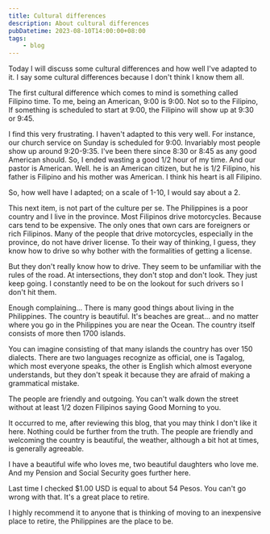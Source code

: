 ```yaml
---
title: Cultural differences
description: About cultural differences 
pubDatetime: 2023-08-10T14:00:00+08:00
tags:
	- blog
---
```


Today I will discuss some cultural differences and how well I've adapted to it. I say some cultural differences because I don't think I know them all.

The first cultural difference which comes to mind is something called Filipino time. To me, being an American, 9:00 is 9:00. Not so to the Filipino, If something is scheduled to start at 9:00, the Filipino will show up at 9:30 or 9:45.

I find this very frustrating. I haven't adapted to this very well. For instance, our church service on Sunday is scheduled for 9:00. Invariably most people show up around 9:20-9:35. I've been there since 8:30 or 8:45 as any good American should. So, I ended wasting a good 1/2 hour of my time. And our pastor is American. Well. he is an American citizen, but he is 1/2 Filipino, his father is Filipino and his mother was American. I think his heart is all Filipino.

So, how well have I adapted; on a scale of 1-10, I would say about a 2.

This next item, is not part of the culture per se. The Philippines is a poor country and I live in the province. Most Filipinos drive motorcycles. Because cars tend to be expensive. The only ones that own cars are foreigners or rich Filipinos. Many of the people that drive motorcycles, especially in the province, do not have driver license. To their way of thinking, I guess, they know how to drive so why bother with the formalities of getting a license.

But they don't really know how to drive. They seem to be unfamiliar with the rules of the road. At intersections, they don't stop and don't look. They just keep going. I constantly need to be on the lookout for such drivers so I don't hit them.

Enough complaining... There is many good things about living in the Philippines. The country is beautiful. It's beaches are great... and no matter where you go in the Philippines you are near the Ocean. The country itself consists of more then 1700 islands.

You can imagine consisting of that many islands the country has over 150 dialects. There are two languages recognize as official, one is Tagalog, which most everyone speaks, the other is English which almost everyone understands, but they don't speak it because they are afraid of making a grammatical mistake.

The people are friendly and outgoing. You can't walk down the street without at least 1/2 dozen Filipinos saying Good Morning to you.

It occurred to me, after reviewing this blog, that you may think I don't like it here. Nothing could be further from the truth. The people are friendly and welcoming the country is beautiful, the weather, although a bit hot at times, is generally agreeable.

I have a beautiful wife who loves me, two beautiful daughters who love me. And my Pension and Social Security goes further here.

Last time I checked $1.00 USD is equal to about 54 Pesos. You can't go wrong with that. It's a great place to retire.

I highly recommend it to anyone that is thinking of moving to an inexpensive place to retire, the Philippines are the place to be.
